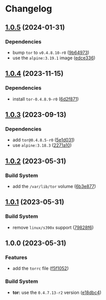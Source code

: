 # Changelog

## [1.0.5](https://github.com/vansergen/tor/compare/v1.0.4...v1.0.5) (2024-01-31)

### Dependencies

- bump `tor` to `v0.4.8.10-r0` ([9b64973](https://github.com/vansergen/tor/commit/9b649739b85e2211f3edca4fc4dbe391a19b6134))
- use the `alpine:3.19.1` image ([edce336](https://github.com/vansergen/tor/commit/edce3362d99d3dcf0064857affc781ab2a1205f4))

## [1.0.4](https://github.com/vansergen/tor/compare/v1.0.3...v1.0.4) (2023-11-15)

### Dependencies

- install `tor-0.4.8.9-r0` ([6d2f871](https://github.com/vansergen/tor/commit/6d2f871a8732a0436407c435c9f9015b252b15f5))

## [1.0.3](https://github.com/vansergen/tor/compare/v1.0.2...v1.0.3) (2023-09-13)

### Dependencies

- add `tor@0.4.8.5-r0` ([5e1d031](https://github.com/vansergen/tor/commit/5e1d0318bf858aa54158059f2532bc97fcf9ddfd))
- use `alpine:3.18.3` ([2271a10](https://github.com/vansergen/tor/commit/2271a10c382eb71f35b63c788a5417ef2770cdef))

## [1.0.2](https://github.com/vansergen/tor/compare/v1.0.1...v1.0.2) (2023-05-31)

### Build System

- add the `/var/lib/tor` volume ([6b3e877](https://github.com/vansergen/tor/commit/6b3e8770cf275b7bd628eca781ab3714ac85af99))

## [1.0.1](https://github.com/vansergen/tor/compare/v1.0.0...v1.0.1) (2023-05-31)

### Build System

- remove `linux/s390x` support ([79828f6](https://github.com/vansergen/tor/commit/79828f6dc4d35638fda91ad8f11158b8fdca84b1))

## 1.0.0 (2023-05-31)

### Features

- add the `torrc` file ([f5f1052](https://github.com/vansergen/tor/commit/f5f10529adbd5eac2f2ab070771244504d4b3dfd))

### Build System

- **tor:** use the `0.4.7.13-r2` version ([e18dbc4](https://github.com/vansergen/tor/commit/e18dbc4d625be41c94bf12c5ffa414624658e3bb))
